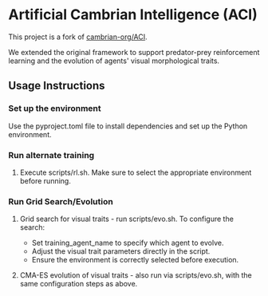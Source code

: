 # Artificial Cambrian Intelligence (ACI)

This project is a fork of [cambrian-org/ACI](https://github.com/cambrian-org/ACI).

We extended the original framework to support predator-prey reinforcement learning and the evolution of agents' visual morphological traits.

## Usage Instructions

### Set up the environment

Use the pyproject.toml file to install dependencies and set up the Python environment.

### Run alternate training

1. Execute scripts/rl.sh. Make sure to select the appropriate environment before running.

### Run Grid Search/Evolution

1. Grid search for visual traits - run scripts/evo.sh. To configure the search:
    - Set training_agent_name to specify which agent to evolve.
    - Adjust the visual trait parameters directly in the script.
    - Ensure the environment is correctly selected before execution.

2. CMA-ES evolution of visual traits - also run via scripts/evo.sh, with the same configuration steps as above.
